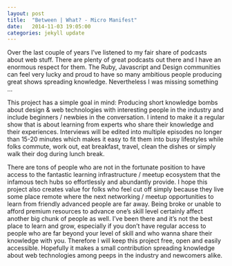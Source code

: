 ```yaml
---
layout: post
title:  "Between | What? - Micro Manifest"
date:   2014-11-03 19:05:00
categories: jekyll update
---
```


Over the last couple of years I’ve listened to my fair share of podcasts about web stuff. There are plenty of great podcasts out there and I have an enormous respect for them. The Ruby, Javascript and Design communities can feel very lucky and proud to have so many ambitious people producing great shows spreading knowledge. Nevertheless I was missing something …

This project has a simple goal in mind: Producing short knowledge bombs about design & web technologies with interesting people in the industry and include beginners / newbies in the conversation. I intend to make it a regular show that is about learning from experts who share their knowledge and their experiences. Interviews will be edited into multiple episodes no longer than 15-20 minutes which makes it easy to fit them into busy lifestyles while folks commute, work out, eat breakfast, travel, clean the dishes or simply walk their dog during lunch break.

There are tons of people who are not in the fortunate position to have access to the fantastic learning infrastructure / meetup ecosystem that the infamous tech hubs so effortlessly and abundantly provide. I hope this project also creates value for folks who feel cut off simply because they live some place remote where the next networking / meetup opportunities to learn from friendly advanced people are far away. Being broke or unable to afford premium resources to advance one’s skill level certainly affect another big chunk of people as well. I’ve been there and it’s not the best place to learn and grow, especially if you don’t have regular access to people who are far beyond your level of skill and who wanna share their knowledge with you. Therefore I will keep this project free, open and easily accessible. Hopefully it makes a small contribution spreading knowledge about web technologies among peeps in the industry and newcomers alike.
